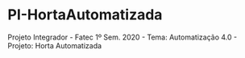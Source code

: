 # PI-HortaAutomatizada
Projeto Integrador - Fatec 1º Sem. 2020 - Tema: Automatização 4.0 - Projeto: Horta Automatizada
